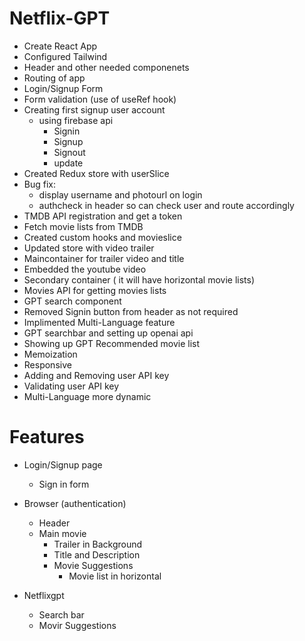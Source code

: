 # Netflix-GPT

- Create React App
- Configured Tailwind
- Header and other needed componenets
- Routing of app 
- Login/Signup Form
- Form validation (use of useRef hook)
- Creating first signup user account 
    - using firebase api
        - Signin
        - Signup
        - Signout
        - update
- Created Redux store with userSlice 
- Bug fix: 
    - display username and photourl on login
    - authcheck in header so can check user and route accordingly 
- TMDB API registration and get a token
- Fetch movie lists from TMDB
- Created custom hooks and movieslice
- Updated store with video trailer
- Maincontainer for trailer video and title
- Embedded the youtube video 
- Secondary container ( it will have horizontal movie lists)
- Movies API for getting movies lists
- GPT search component
- Removed Signin button from header as not required
- Implimented Multi-Language feature
- GPT searchbar and setting up openai api
- Showing up GPT Recommended movie list
- Memoization
- Responsive
- Adding and Removing user API key
- Validating user API key
- Multi-Language more dynamic



# Features
- Login/Signup page
    - Sign in form

- Browser (authentication)
    - Header
    - Main movie
        - Trailer in Background
        - Title and Description
        - Movie Suggestions
            - Movie list in horizontal 

- Netflixgpt
    - Search bar
    - Movir Suggestions


                        